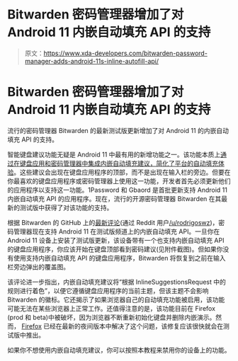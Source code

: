 # Bitwarden 密码管理器增加了对 Android 11 内嵌自动填充 API 的支持

> 原文：<https://www.xda-developers.com/bitwarden-password-manager-adds-android-11s-inline-autofill-api/>

# Bitwarden 密码管理器增加了对 Android 11 内嵌自动填充 API 的支持

流行的密码管理器 Bitwarden 的最新测试版更新增加了对 Android 11 的内嵌自动填充 API 的支持。

智能键盘建议功能无疑是 Android 11 中最有用的新增功能之一。该功能本质上[通过在键盘应用和密码管理器中集成内嵌自动填充建议，简化了平台的自动填充体验](https://www.xda-developers.com/android-11-seamless-autofill-keyboard-integration/)。这些建议会出现在键盘应用程序的顶部，而不是出现在输入栏的旁边。但要在你最喜欢的键盘应用程序或密码管理器上使用这一功能，开发者首先必须更新他们的应用程序以支持这一功能。1Password 和 Gbaord 是首批更新支持 Android 11 内嵌自动填充 API 的应用程序。现在，流行的开源密码管理器 Bitwarden 在其最新的测试版中获得了对该功能的支持。

根据 Bitwarden 的 GitHub 上的[最新评论](https://github.com/bitwarden/mobile/pull/1145)(通过 Reddit 用户[/u/rodrigoswz](https://www.reddit.com/r/Android/comments/jrzh05/bitwarden_with_android_11_autofill_keyboard/))，密码管理器现在支持 Android 11 在测试版频道上的内嵌自动填充 API。一旦你在 Android 11 设备上安装了测试版更新，该设备带有一个也支持内嵌自动填充 API 的键盘应用程序，你应该开始在键盘顶部看到密码建议(见附件截图)。但如果你没有使用支持内嵌自动填充 API 的键盘应用程序，Bitwarden 将恢复到之前在输入栏旁边弹出的覆盖图。

该评论进一步指出，内嵌自动填充建议将“根据 InlineSuggestionsRequest 中的规则进行着色”，以便它遵循键盘应用程序的当前主题，但该主题不会影响 Bitwarden 的徽标。它还揭示了如果浏览器自己的自动填充功能被启用，该功能可能无法在某些浏览器上正常工作。还值得注意的是，该功能目前在 Firefox (prod 和 beta)中被破坏，因为浏览器不断重新初始化键盘并删除内嵌演示。然而， [Firefox](https://www.xda-developers.com/tag/firefox/) 已经在最新的夜间版本中解决了这个问题，该修复应该很快就会在测试版中推出。

如果你不想使用内嵌自动填充建议，你可以按照本教程来禁用你的设备上的功能。